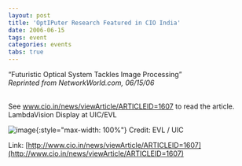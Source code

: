 ```yaml
---
layout: post
title: 'OptIPuter Research Featured in CIO India'
date: 2006-06-15
tags: event
categories: events
tabs: true
---
```


&ldquo;Futuristic Optical System Tackles Image Processing&rdquo;<br>
<em>Reprinted from NetworkWorld.com, 06/15/06</em><br><br>

See <a href="http://www.cio.in/news/viewArticle/ARTICLEID=1607">www.cio.in/news/viewArticle/ARTICLEID=1607</a> to read the article.
LambdaVision Display at UIC/EVL

![image](https://www.evl.uic.edu/output/originals/lambdavisioncio.jpg-srcw.jpg){:style="max-width: 100%"}
Credit: EVL / UIC


Link: [http://www.cio.in/news/viewArticle/ARTICLEID=1607](http://www.cio.in/news/viewArticle/ARTICLEID=1607)
